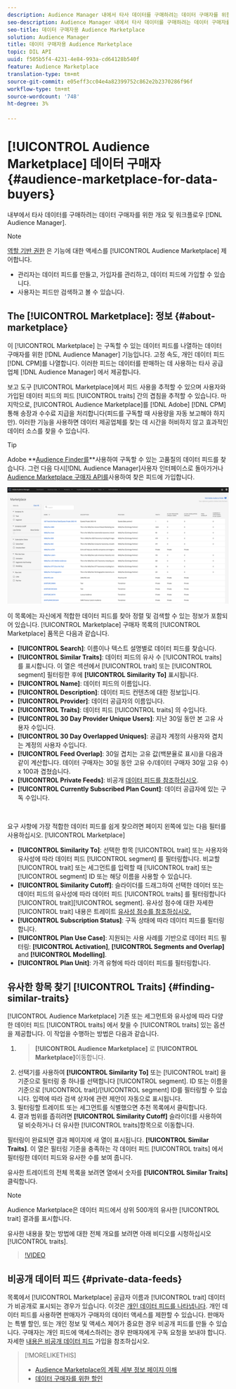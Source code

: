```yaml
---
description: Audience Manager 내에서 타사 데이터를 구매하려는 데이터 구매자를 위한 개요 및 워크플로우
seo-description: Audience Manager 내에서 타사 데이터를 구매하려는 데이터 구매자를 위한 개요 및 워크플로우
seo-title: 데이터 구매자용 Audience Marketplace
solution: Audience Manager
title: 데이터 구매자용 Audience Marketplace
topic: DIL API
uuid: f505b5f4-4231-4e84-993a-cd64128b540f
feature: Audience Marketplace
translation-type: tm+mt
source-git-commit: e05eff3cc04e4a82399752c862e2b2370286f96f
workflow-type: tm+mt
source-wordcount: '748'
ht-degree: 3%

---
```



# [!UICONTROL Audience Marketplace] 데이터 구매자 {#audience-marketplace-for-data-buyers}

내부에서 타사 데이터를 구매하려는 데이터 구매자를 위한 개요 및 워크플로우 [!DNL Audience Manager].

>[!NOTE]
>[역할 기반 권한](../../../reporting/reports-dashboard.md) 은 기능에 대한 액세스를 [!UICONTROL Audience Marketplace] 제어합니다.
>
>* 관리자는 데이터 피드를 만들고, 가입자를 관리하고, 데이터 피드에 가입할 수 있습니다.
>* 사용자는 피드만 검색하고 볼 수 있습니다.


## The [!UICONTROL Marketplace]: 정보 {#about-marketplace}

이 [!UICONTROL Marketplace] 는 구독할 수 있는 데이터 피드를 나열하는 데이터 구매자를 위한 [!DNL Audience Manager] 기능입니다. 고정 속도, 개인 데이터 피드 [!DNL CPM]를 나열합니다. 이러한 피드는 데이터를 판매하는 데 사용하는 타사 공급업체 [!DNL Audience Manager] 에서 제공합니다.

보고 도구 [!UICONTROL Marketplace]에서 피드 사용을 추적할 수 있으며 사용자와 가입된 데이터 피드의 피드 [!UICONTROL traits] 간의 겹침을 추적할 수 있습니다. 마지막으로, [!UICONTROL Audience Marketplace]를 [!DNL Adobe] [!DNL CPM] 통해 송장과 수수료 지급을 처리합니다(피드를 구독할 때 사용량을 자동 보고해야 하지만). 이러한 기능을 사용하면 데이터 제공업체를 찾는 데 시간을 허비하지 않고 효과적인 데이터 소스를 찾을 수 있습니다.

>[!TIP]
>
>Adobe **[Audience Finder를](https://www.adobe-audience-finder.com/)**사용하여 구독할 수 있는 고품질의 데이터 피드를 찾습니다. 그런 다음 다시[!DNL Audience Manager]사용자 인터페이스로 돌아가거나[Audience Marketplace 구매자 API를](https://bank.demdex.com/portal/swagger/index.html#/Audience_Marketplace_Buyer_API)사용하여 찾은 피드에 가입합니다.

![buyer-marketplace-overview](assets/buyer-marketplace-overview.png)

이 목록에는 자신에게 적합한 데이터 피드를 찾아 정렬 및 검색할 수 있는 정보가 포함되어 있습니다. [!UICONTROL Marketplace] 구매자 목록의 [!UICONTROL Marketplace] 품목은 다음과 같습니다.

* **[!UICONTROL Search]**: 이름이나 텍스트 설명별로 데이터 피드를 찾습니다.
* **[!UICONTROL Similar Traits]**: 데이터 피드의 유사 수 [!UICONTROL traits] 를 표시합니다. 이 열은 섹션에서 [!UICONTROL trait] 또는 [!UICONTROL segment] 필터링한 후에 **[!UICONTROL Similarity To]** 표시됩니다.
* **[!UICONTROL Name]**: 데이터 피드의 이름입니다.
* **[!UICONTROL Description]**: 데이터 피드 컨텐츠에 대한 정보입니다.
* **[!UICONTROL Provider]**: 데이터 공급자의 이름입니다.
* **[!UICONTROL Traits]**: 데이터 피드 [!UICONTROL traits] 의 수입니다.
* **[!UICONTROL 30 Day Provider Unique Users]**: 지난 30일 동안 본 고유 사용자 수입니다.
* **[!UICONTROL 30 Day Overlapped Uniques]**: 공급자 계정의 사용자와 겹치는 계정의 사용자 수입니다.
* **[!UICONTROL Feed Overlap]**: 30일 겹치는 고유 값(백분율로 표시)을 다음과 같이 계산합니다. 데이터 구매자는 30일 동안 고유 수/데이터 구매자 30일 고유 수) x 100과 겹쳤습니다.
* **[!UICONTROL Private Feeds]**: 비공개 [데이터 피드를 참조하십시오](../../../features/audience-marketplace/marketplace-private-feeds.md).
* **[!UICONTROL Currently Subscribed Plan Count]**: 데이터 공급자에 있는 구독 수입니다.

 

요구 사항에 가장 적합한 데이터 피드를 쉽게 찾으려면 페이지 왼쪽에 있는 다음 필터를 사용하십시오. [!UICONTROL Marketplace]

* **[!UICONTROL Similarity To]**: 선택한 항목 [!UICONTROL trait] 또는 사용자와 유사성에 따라 데이터 피드 [!UICONTROL segment] 를 필터링합니다. 비교할 [!UICONTROL trait] 또는 세그먼트를 입력할 때 [!UICONTROL trait] 또는 [!UICONTROL segment] ID 또는 해당 이름을 사용할 수 있습니다.
* **[!UICONTROL Similarity Cutoff]**: 슬라이더를 드래그하여 선택한 데이터 또는 데이터 피드의 유사성에 따라 데이터 피드 [!UICONTROL traits] 를 필터링합니다 [!UICONTROL trait][!UICONTROL segment]. 유사성 점수에 대한 자세한 [!UICONTROL trait] 내용은 트레이트 [유사성 점수를 참조하십시오.](../../segments/trait-recommendations.md#trait-similarity-score)
* **[!UICONTROL Subscription Status]**: 구독 상태에 따라 데이터 피드를 필터링합니다.
* **[!UICONTROL Plan Use Case]**: 지원되는 사용 사례를 기반으로 데이터 피드 필터링: **[!UICONTROL Activation]**, **[!UICONTROL Segments and Overlap]** and **[!UICONTROL Modelling]**.
* **[!UICONTROL Plan Unit]**: 가격 유형에 따라 데이터 피드를 필터링합니다.

## 유사한 항목 찾기 [!UICONTROL Traits] {#finding-similar-traits}

[!UICONTROL Audience Marketplace] 기존 또는 세그먼트와 유사성에 따라 다양한 데이터 피드 [!UICONTROL traits] 에서 찾을 수 [!UICONTROL traits] 있는 옵션을 제공합니다. 이 작업을 수행하는 방법은 다음과 같습니다.

1. > **[!UICONTROL Audience Marketplace]** 로 **[!UICONTROL Marketplace]**&#x200B;이동합니다.
2. 선택기를 사용하여 **[!UICONTROL Similarity To]** 또는 [!UICONTROL trait] 을 기준으로 필터링 중 하나를 선택합니다 [!UICONTROL segment]. ID 또는 이름을 기준으로 [!UICONTROL trait]/[!UICONTROL segment] ID를 필터링할 수 있습니다. 입력에 따라 검색 상자에 관련 제안이 자동으로 표시됩니다.
3. 필터링할 트레이트 또는 세그먼트를 식별했으면 추천 목록에서 클릭합니다.
4. 결과 범위를 좁히려면 **[!UICONTROL Similarity Cutoff]** 슬라이더를 사용하여 덜 비슷하거나 더 유사한 [!UICONTROL traits]항목으로 이동합니다.

필터링이 완료되면 결과 페이지에 새 열이 표시됩니다. **[!UICONTROL Similar Traits]**. 이 열은 필터링 기준을 충족하는 각 데이터 피드 [!UICONTROL traits] 에서 필터링한 데이터 피드와 유사한 수를 보여 줍니다.

유사한 트레이트의 전체 목록을 보려면 열에서 숫자를 **[!UICONTROL Similar Traits]** 클릭합니다.

>[!NOTE]
>
> Audience Marketplace은 데이터 피드에서 상위 500개의 유사한 [!UICONTROL trait] 결과를 표시합니다.

유사한 내용을 찾는 방법에 대한 전체 개요를 보려면 아래 비디오를 시청하십시오 [!UICONTROL traits].

>[!VIDEO](https://video.tv.adobe.com/v/29370/)

## 비공개 데이터 피드 {#private-data-feeds}

목록에서 [!UICONTROL Marketplace] 공급자 이름과 [!UICONTROL trait] 데이터가 비공개로 표시되는 경우가 있습니다. 이것은 [개인 데이터 피드를 나타냅니다](../../../features/audience-marketplace/marketplace-private-feeds.md). 개인 데이터 피드를 사용하면 판매자가 구매자의 데이터 액세스를 제한할 수 있습니다. 판매자는 특별 할인, 또는 개인 정보 및 액세스 제어가 중요한 경우 비공개 피드를 만들 수 있습니다. 구매자는 개인 피드에 액세스하려는 경우 판매자에게 구독 요청을 보내야 합니다. 자세한 [내용은 비공개 데이터 피드](../../../features/audience-marketplace/marketplace-data-buyers/marketplace-manage-subscriptions.md#subscript-private-data-feed) 가입을 참조하십시오.

>[!MORELIKETHIS]
>
>* [Audience Marketplace의 계획 세부 정보 페이지 이해](../../../features/audience-marketplace/marketplace-data-buyers/marketplace-manage-subscriptions.md#marketplace-buyer-details)
>* [데이터 구매자를 위한 할인](../../../features/audience-marketplace/marketplace-data-buyers/marketplace-manage-subscriptions.md#buyer-discount)

